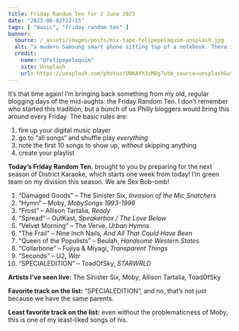 ```yaml
---
title: Friday Random Ten for 2 June 2023
date: "2023-06-02T22:15"
tags: [ "music", "friday random ten" ]
banner:
  source: /_assets/images/posts/mix-tape-felipepelaquim-unsplash.jpg
  alt: "a modern Samsung smart phone sitting top of a notebook. There is an image on the phone’s screen that looks like a vintage cassette tape, with a label reading: Mix Tape"
  credit: 
    name: "@felipepelaquim"
    site: Unsplash
    url: https://unsplash.com/photos/UNNAYh3sMOg?utm_source=unsplash&utm_medium=referral&utm_content=creditCopyText
---
```


It’s that time again! I’m bringing back something from my old, regular blogging days of the mid-aughts: the Friday Random Ten. I don’t remember who started this tradition, but a bunch of us Philly bloggers would bring this around every Friday. The basic rules are:

1. fire up your digital music player
1. go to “all songs“ and shuffle play _everything_
1. note the first 10 songs to show up, _without_ skipping anything
1. create your playlist

**Today’s Friday Random Ten**, brought to you by preparing for the next season of District Karaoke, which starts one week from today! I’m green team on my division this season. We are Sex Bob-omb!

1. “Damaged Goods” &#8211; The Sinister Six, _Invasion of the Mic Snatchers_
2. “Hymn” &#8211; Moby, _MobySongs 1993-1998_
3. “Frost” &#8211; Allison Tartalia, _Ready_
4. “Spread” &#8211; OutKast, _Speakerbox / The Love Below_
5. “Velvet Morning” &#8211; The Verve, _Urban Hymns_
6. “The Frail” &#8211; Nine Inch Nails, _And All That Could Have Been_
7. “Queen of the Populists” &#8211; Beulah, _Handsome Western States_
8. “Collarbone” &#8211; Fujiya & Miyagi, _Transparent Things_
9. “Seconds” &#8211; U2, _War_
10. “SPECIALEDITION” &#8211; ToadOfSky, _STARWRLD_

**Artists I’ve seen live:** The Sinister Six, Moby, Allison Tartalia, ToadOfSky

**Favorite track on the list:** “SPECIALEDITION”, and no, that’s not just because we have the same parents.

**Least favorite track on the list:** even without the problematicness of Moby, this is one of my least-liked songs of his.
